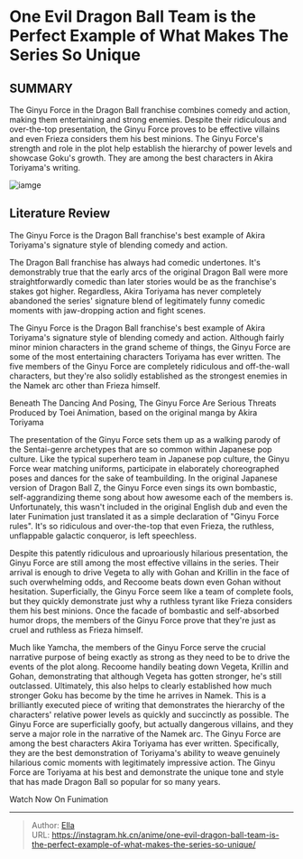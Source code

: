 # One Evil Dragon Ball Team is the Perfect Example of What Makes The Series So Unique


## SUMMARY 



  The Ginyu Force in the Dragon Ball franchise combines comedy and action, making them entertaining and strong enemies.   Despite their ridiculous and over-the-top presentation, the Ginyu Force proves to be effective villains and even Frieza considers them his best minions.   The Ginyu Force&#39;s strength and role in the plot help establish the hierarchy of power levels and showcase Goku&#39;s growth. They are among the best characters in Akira Toriyama&#39;s writing.  

![iamge](https://static1.srcdn.com/wordpress/wp-content/uploads/2023/11/ginyu-force-posing.jpg)

## Literature Review

The Ginyu Force is the Dragon Ball franchise&#39;s best example of Akira Toriyama&#39;s signature style of blending comedy and action.




The Dragon Ball franchise has always had comedic undertones. It&#39;s demonstrably true that the early arcs of the original Dragon Ball were more straightforwardly comedic than later stories would be as the franchise&#39;s stakes got higher. Regardless, Akira Toriyama has never completely abandoned the series&#39; signature blend of legitimately funny comedic moments with jaw-dropping action and fight scenes.




The Ginyu Force is the Dragon Ball franchise&#39;s best example of Akira Toriyama&#39;s signature style of blending comedy and action. Although fairly minor minion characters in the grand scheme of things, the Ginyu Force are some of the most entertaining characters Toriyama has ever written. The five members of the Ginyu Force are completely ridiculous and off-the-wall characters, but they&#39;re also solidly established as the strongest enemies in the Namek arc other than Frieza himself.


 Beneath The Dancing And Posing, The Ginyu Force Are Serious Threats 
Produced by Toei Animation, based on the original manga by Akira Toriyama
          

The presentation of the Ginyu Force sets them up as a walking parody of the Sentai-genre archetypes that are so common within Japanese pop culture. Like the typical superhero team in Japanese pop culture, the Ginyu Force wear matching uniforms, participate in elaborately choreographed poses and dances for the sake of teambuilding. In the original Japanese version of Dragon Ball Z, the Ginyu Force even sings its own bombastic, self-aggrandizing theme song about how awesome each of the members is. Unfortunately, this wasn&#39;t included in the original English dub and even the later Funimation just translated it as a simple declaration of &#34;Ginyu Force rules&#34;. It&#39;s so ridiculous and over-the-top that even Frieza, the ruthless, unflappable galactic conqueror, is left speechless.




Despite this patently ridiculous and uproariously hilarious presentation, the Ginyu Force are still among the most effective villains in the series. Their arrival is enough to drive Vegeta to ally with Gohan and Krillin in the face of such overwhelming odds, and Recoome beats down even Gohan without hesitation. Superficially, the Ginyu Force seem like a team of complete fools, but they quickly demonstrate just why a ruthless tyrant like Frieza considers them his best minions. Once the facade of bombastic and self-absorbed humor drops, the members of the Ginyu Force prove that they&#39;re just as cruel and ruthless as Frieza himself.


 

Much like Yamcha, the members of the Ginyu Force serve the crucial narrative purpose of being exactly as strong as they need to be to drive the events of the plot along. Recoome handily beating down Vegeta, Krillin and Gohan, demonstrating that although Vegeta has gotten stronger, he&#39;s still outclassed. Ultimately, this also helps to clearly established how much stronger Goku has become by the time he arrives in Namek. This is a brilliantly executed piece of writing that demonstrates the hierarchy of the characters&#39; relative power levels as quickly and succinctly as possible. The Ginyu Force are superficially goofy, but actually dangerous villains, and they serve a major role in the narrative of the Namek arc. The Ginyu Force are among the best characters Akira Toriyama has ever written. Specifically, they are the best demonstration of Toriyama&#39;s ability to weave genuinely hilarious comic moments with legitimately impressive action. The Ginyu Force are Toriyama at his best and demonstrate the unique tone and style that has made Dragon Ball so popular for so many years.




Watch Now On Funimation



---

> Author: [Ella](https://instagram.hk.cn/)  
> URL: https://instagram.hk.cn/anime/one-evil-dragon-ball-team-is-the-perfect-example-of-what-makes-the-series-so-unique/  

